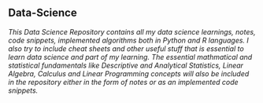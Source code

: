 ## Data-Science

<i>This Data Science Repository contains all my data science learnings, notes, code snippets, implemented algorithms both in Python and R languages.  I also try to include cheat sheets and other useful stuff that is essential to learn data science and part of my learning.  The essential mathmatical and statistical fundamentals like Descriptive and Analytical Statistics, Linear Algebra, Calculus and Linear Programming concepts will also be included in the repository either in the form of notes or as an implemented code snippets. </i> 
